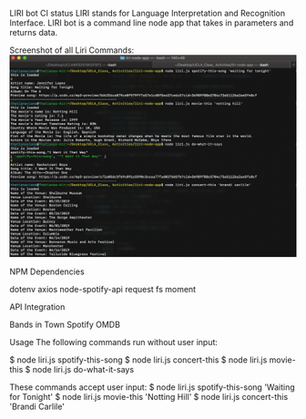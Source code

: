 LIRI bot CI status
LIRI stands for Language Interpretation and Recognition Interface. LIRI bot is a command line node app that takes in parameters and returns data.

Screenshot of all Liri Commands:
![Liri All Commands](/images/liri-all-commands.png)

NPM Dependencies

dotenv
axios
node-spotify-api
request
fs
moment

API Integration

Bands in Town
Spotify
OMDB

Usage
The following commands run without user input:

$ node liri.js spotify-this-song
$ node liri.js concert-this
$ node liri.js movie-this
$ node liri.js do-what-it-says

These commands accept user input:
$ node liri.js spotify-this-song 'Waiting for Tonight'
$ node liri.js movie-this 'Notting Hill'
$ node liri.js concert-this 'Brandi Carlile'
